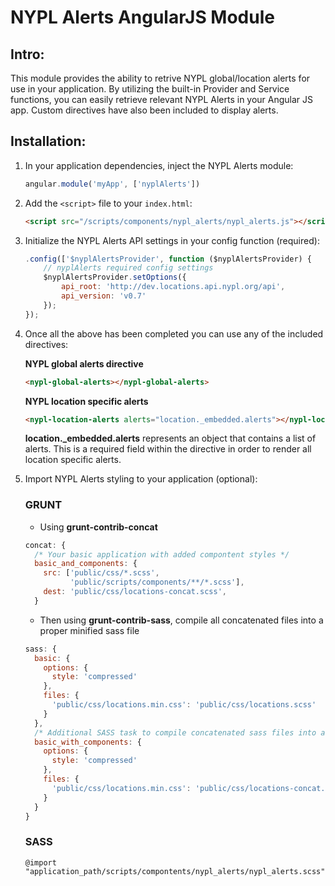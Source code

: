 NYPL Alerts AngularJS Module
===========

## Intro:

This module provides the ability to retrive NYPL global/location alerts for use in your application.
By utilizing the built-in Provider and Service functions, you can easily retrieve relevant NYPL Alerts in your Angular JS app. Custom directives have also been included to display alerts.

## Installation:

1. In your application dependencies, inject the NYPL Alerts module:

    ```javascript
    angular.module('myApp', ['nyplAlerts'])
    ```

2. Add the `<script>` file to your `index.html`:

    ```html
    <script src="/scripts/components/nypl_alerts/nypl_alerts.js"></script>
    ```

3. Initialize the NYPL Alerts API settings in your config function (required):

    ```javascript
    .config(['$nyplAlertsProvider', function ($nyplAlertsProvider) {
        // nyplAlerts required config settings
        $nyplAlertsProvider.setOptions({
            api_root: 'http://dev.locations.api.nypl.org/api',
            api_version: 'v0.7'
        });    
    });
    ```
4. Once all the above has been completed you can use any of the included directives:

    **NYPL global alerts directive**
    ```html
    <nypl-global-alerts></nypl-global-alerts>
    ```

    **NYPL location specific alerts**
    ```html
    <nypl-location-alerts alerts="location._embedded.alerts"></nypl-location-alerts>
    ```
    **location._embedded.alerts** represents an object that contains a list of alerts.
    This is a required field within the directive in order to render all location specific alerts.

5. Import NYPL Alerts styling to your application (optional):

    ### GRUNT
    * Using **grunt-contrib-concat**
    ```javascript
    concat: {
      /* Your basic application with added compontent styles */
      basic_and_components: {
        src: ['public/css/*.scss',
              'public/scripts/components/**/*.scss'],
        dest: 'public/css/locations-concat.scss',
      }
    ```

    * Then using **grunt-contrib-sass**, compile all concatenated files into a proper minified sass file
    ```javascript
    sass: {
      basic: {
        options: {
          style: 'compressed'
        },
        files: {
          'public/css/locations.min.css': 'public/css/locations.scss'
        }
      },
      /* Additional SASS task to compile concatenated sass files into a minified version */
      basic_with_components: {
        options: {
          style: 'compressed'
        },
        files: {
          'public/css/locations.min.css': 'public/css/locations-concat.scss'
        }
      }
    }

    ```

    ### SASS
      ```
      @import "application_path/scripts/compontents/nypl_alerts/nypl_alerts.scss"
      ```